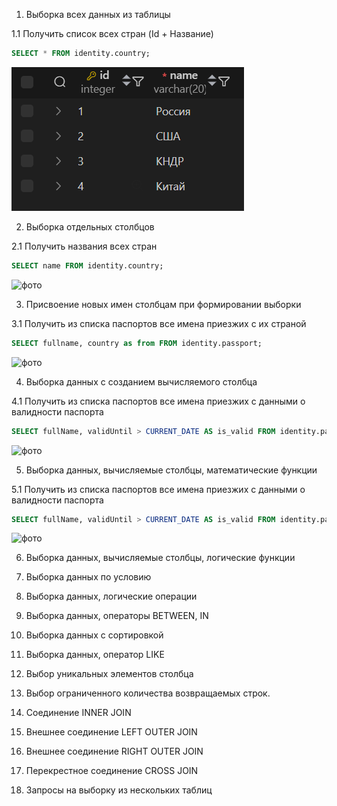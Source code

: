 1. Выборка всех данных из таблицы

1.1 Получить список всех стран (Id + Название)
```sql
SELECT * FROM identity.country;
```
![фото](select_join_screenshots/1_1.png)


2. Выборка отдельных столбцов

2.1 Получить названия всех стран
```sql
SELECT name FROM identity.country;
```
![фото](2_1.png)


3. Присвоение новых имен столбцам при формировании выборки

3.1 Получить из списка паспортов все имена приезжих с их страной
```sql
SELECT fullname, country as from FROM identity.passport;
```
![фото](3_1.png)


4. Выборка данных с созданием вычисляемого столбца

4.1 Получить из списка паспортов все имена приезжих с данными о валидности паспорта
```sql
SELECT fullName, validUntil > CURRENT_DATE AS is_valid FROM identity.passport;
```
![фото](4_1.png)


5. Выборка данных, вычисляемые столбцы, математические функции

5.1 Получить из списка паспортов все имена приезжих с данными о валидности паспорта
```sql
SELECT fullName, validUntil > CURRENT_DATE AS is_valid FROM identity.passport;
```
![фото](4_1.png)

6. Выборка данных, вычисляемые столбцы, логические функции


7. Выборка данных по условию


8. Выборка данных, логические операции


9. Выборка данных, операторы BETWEEN, IN


10. Выборка данных с сортировкой


11. Выборка данных, оператор LIKE


12. Выбор уникальных элементов столбца


13. Выбор ограниченного количества возвращаемых строк.


14. Соединение INNER JOIN


15. Внешнее соединение LEFT OUTER JOIN


16. Внешнее соединение RIGHT OUTER JOIN


17. Перекрестное соединение CROSS JOIN


18. Запросы на выборку из нескольких таблиц


